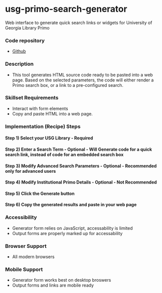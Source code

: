 # usg-primo-search-generator
Web interface to generate quick search links or widgets for University of Georgia Library Primo

### Code repository
 - [Github](https://github.com/eriksend/alliance-primo-search-generator)

### Description
 - This tool generates HTML source code ready to be pasted into a web page. Based on the selected parameters, the code will either render a Primo search box, or a link to a pre-configured search.

### Skillset Requirements
- Interact with form elements
- Copy and paste HTML into a web page.

### Implementation (Recipe) Steps

#### Step 1) Select your USG Library - Required

#### Step 2) Enter a Search Term - Optional - Will Generate code for a quick search link, instead of code for an embedded search box

#### Step 3) Modify Advanced Search Parameters - Optional - Recommended only for advanced users

#### Step 4) Modify Institutional Primo Details - Optional - Not Recommended

#### Step 5) Click the Generate button

#### Step 6) Copy the generated results and paste in your web page

### Accessibility
 - Generator form relies on JavaScript, accessability is limited
 - Output forms are properly marked up for accessability

### Browser Support
 - All modern browsers

### Mobile Support
 - Generator form works best on desktop broswers
 - Output forms and links are mobile ready
